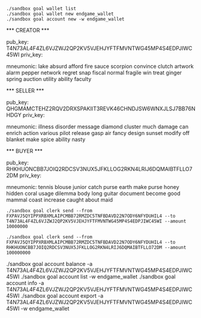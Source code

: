 ```
./sandbox goal wallet list
./sandbox goal wallet new endgame_wallet
./sandbox goal account new -w endgame_wallet
```

*** CREATOR ***

pub_key: T4N73AL4F4ZL6VJZWJ2QP2KV5VJEHJYFTFMVNTWG45MP4S4EDPJIWC45WI
priv_key: 

mneumonic:
lake absurd afford fire sauce scorpion convince clutch artwork alarm pepper network regret snap fiscal normal fragile win treat ginger spring auction utility ability faculty

*** SELLER ***

pub_key: QHGMAMCTEHZ2RQV2DRXSPAKIIT3REVK46CHNDJSW6WNXJLSJ7BB76NHDGY
priv_key: 

mneumonic: illness disorder message diamond cluster much damage can enrich action various pilot release gasp air fancy design sunset modify off blanket make spice ability nasty

*** BUYER ***

pub_key: RHKHUONCBB7JOIQ2RDCSV3NUX5JFKLLOG2RKN4LRIJ6DQMAIBTFLLO72DM
priv_key: 

mneumonic: tennis blouse junior catch purse earth make purse honey hidden coral usage dilemma body long guitar document become good mammal coast increase caught about maid

```
./sandbox goal clerk send --from FXPAVJ5QYIPPXRBXMLAIPCMBB72RMZDC5TNFBDAVD22N7ODY6NFYDUHIL4 --to T4N73AL4F4ZL6VJZWJ2QP2KV5VJEHJYFTFMVNTWG45MP4S4EDPJIWC45WI --amount 10000000

./sandbox goal clerk send --from FXPAVJ5QYIPPXRBXMLAIPCMBB72RMZDC5TNFBDAVD22N7ODY6NFYDUHIL4 --to RHKHUONCBB7JOIQ2RDCSV3NUX5JFKLLOG2RKN4LRIJ6DQMAIBTFLLO72DM --amount 100000000
```


./sandbox goal account balance -a T4N73AL4F4ZL6VJZWJ2QP2KV5VJEHJYFTFMVNTWG45MP4S4EDPJIWC45WI
./sandbox goal account list -w endgame_wallet
./sandbox goal account info -a T4N73AL4F4ZL6VJZWJ2QP2KV5VJEHJYFTFMVNTWG45MP4S4EDPJIWC45WI
./sandbox goal account export -a T4N73AL4F4ZL6VJZWJ2QP2KV5VJEHJYFTFMVNTWG45MP4S4EDPJIWC45WI -w endgame_wallet